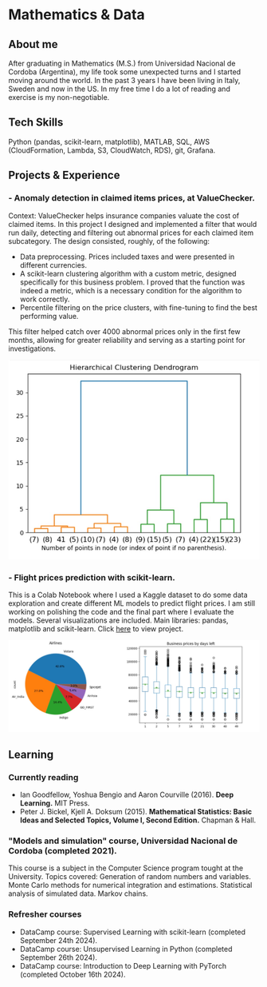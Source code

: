 # Mathematics & Data

## About me

After graduating in Mathematics (M.S.) from Universidad Nacional de Cordoba (Argentina), my life took some unexpected turns and I started moving around the world. In the past 3 years I have been living in Italy, Sweden and now in the US. In my free time I do a lot of reading and exercise is my non-negotiable.


## Tech Skills

Python (pandas, scikit-learn, matplotlib),  MATLAB, SQL, AWS (CloudFormation, Lambda, S3, CloudWatch, RDS), git, Grafana.


## Projects & Experience

### - Anomaly detection in claimed items prices, at ValueChecker.

Context: ValueChecker helps insurance companies valuate the cost of claimed items.
In this project I designed and implemented a filter that would run daily, detecting and filtering out abnormal prices for each claimed item subcategory. The design consisted, roughly, of the following:
- Data preprocessing. Prices included taxes and were presented in different currencies.
- A scikit-learn clustering algorithm with a custom metric, designed specifically for this business problem. I proved that the function was indeed a metric, which is a necessary condition for the algorithm to work correctly.
- Percentile filtering on the price clusters, with fine-tuning to find the best performing value.

This filter helped catch over 4000 abnormal prices only in the first few months, allowing for greater reliability and serving as a starting point for investigations.

![Hierarchical clustering in scikit-learn](/images/dendrogram.jpg)


### - Flight prices prediction with scikit-learn.
This is a Colab Notebook where I used a Kaggle dataset to do some data exploration and create different ML models to predict flight prices. I am still working on polishing the code and the final part where I evaluate the models. Several visualizations are included. Main libraries: pandas, matplotlib and scikit-learn.
Click [here](https://colab.research.google.com/drive/1HyltKJO8E6OiIl1F6biv0JRDnLGIpcYa?usp=sharing) to view project.

![Flight Prices Prediction](/images/flight_plots.jpg)


## Learning

### Currently reading
- Ian Goodfellow, Yoshua Bengio and Aaron Courville (2016). **Deep Learning.** MIT Press.
- Peter J. Bickel, Kjell A. Doksum (2015). **Mathematical Statistics: Basic Ideas and Selected Topics, Volume I, Second Edition.** Chapman & Hall.


### "Models and simulation" course, Universidad Nacional de Cordoba (completed 2021).
This course is a subject in the Computer Science program tought at the University.
Topics covered: Generation of random numbers and variables. Monte Carlo methods for numerical integration and estimations. Statistical analysis of simulated data. Markov chains.


### Refresher courses
- DataCamp course: Supervised Learning with scikit-learn (completed September 24th 2024).
- DataCamp course: Unsupervised Learning in Python (completed September 26th 2024).
- DataCamp course: Introduction to Deep Learning with PyTorch (completed October 16th 2024).
